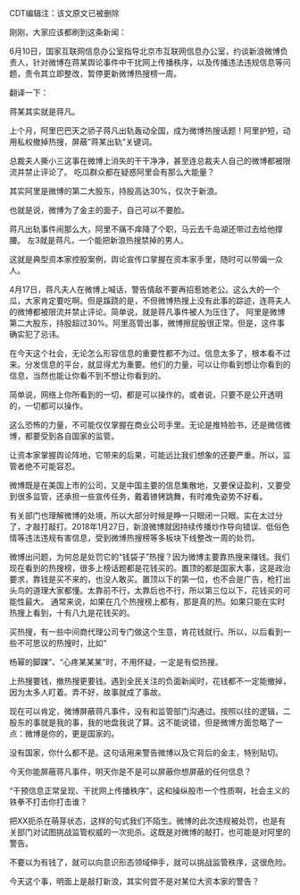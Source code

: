 CDT编辑注：该文原文已被删除

刚刚，大家应该都刷到这条新闻：

6月10日，国家互联网信息办公室指导北京市互联网信息办公室，约谈新浪微博负责人，针对微博在蒋某舆论事件中干扰网上传播秩序，以及传播违法违规信息等问题，责令其立即整改，暂停更新微博热搜榜一周。

翻译一下：

蒋某其实就是蒋凡。

上个月，阿里巴巴天之骄子蒋凡出轨轰动全国，成为微博热搜话题！阿里护短，动用私权撤掉热搜，屏蔽&#8221;蒋某出轨&#8221;关键词。

总裁夫人撕小三这事在微博上消失的干干净净，甚至连总裁夫人自己的微博都被限流并禁止评论了。 吃瓜群众都在疑惑阿里会有那么大能量？

其实阿里是微博的第二大股东，持股高达30%，仅次于新浪。

也就是说，微博为了金主的面子，自己可以不要脸。

蒋凡出轨事件闹那么大，阿里不痛不痒降了个职，马云去千岛湖还带过去给他撑腰。 左3就是蒋凡，一个能把新浪热搜禁掉的男人。

这就是典型资本家控股案例，舆论宣传口掌握在资本家手里，随时可以带偏一众人。

4月17日，蒋凡夫人在微博上喊话，警告情敌不要再招惹她老公。这么大的一个瓜，大家肯定要吃啊。但是蹊跷的是，不但微博热搜上没有此事的踪迹，连蒋夫人的微博都被限流并禁止评论。简单说，就是蒋凡事件被人为压住了。 阿里是微博第二大股东，持股超过30%。阿里高管出事，微博擦屁股很正常。但是，这件事确实犯了忌讳。

在今天这个社会，无论怎么形容信息的重要性都不为过。信息太多了，根本看不过来。分发信息的平台，就显得尤为重要。他们的力量，可以让你看到想让你看到的信息，当然也能让你看不到不想让你看到的。

简单说，网络上你所看到的一切，都是可以操作的。或者说，只要不是公开透明的，一切都可以操作。

这么恐怖的力量，不可能仅仅掌握在商业公司手里。无论是推特脸书，还是微信微博，都要受到各自国家的监管。

让资本家掌握舆论阵地，它带来的后果，可能远比我们想象的还要严重。所以，监管者绝不可能容忍。

微博既是在美国上市的公司，又是中国主要的信息集散地，又要保证盈利，又要受到很多监管，还承担一些宣传任务，戴着镣铐跳舞，有时难免姿势不好看。

有关部门也理解微博的处境，所以大部分时候是睁一只眼闭一只眼。实在太过分了，才敲打敲打。2018年1月27日，新浪微博就因持续传播炒作导向错误、低俗色情等违法违规有害信息，受到微博热搜榜等多板块下线整改一周的处罚。

微博出问题，为何总是处罚它的“钱袋子”热搜？因为微博主要靠热搜来赚钱。我们现在看到的热搜榜，很多上榜话题都是花钱买的。置顶的都是国家大事，这是政治要求，靠钱是买不来的，也没人敢买。置顶以下的第一位，也不会是广告，枪打出头鸟的道理大家都懂。太靠前不行，太靠后也不行，所以第三位以下，花钱买的可能性最大。 通常来说，如果在几个热搜榜上都有，那是真的热。如果只能在实时热搜上看到，十有八九是花钱买的。

买热搜，有一些中间商代理公司专门做这个生意，肯花钱就行。所以，以后看到一些不可思议的热搜时，比如“

杨幂的脚踝”、“心疼某某某”时，不用怀疑，一定是有偿热搜。

上热搜要钱，撤热搜更要钱。遇到全民关注的负面新闻时，花钱都不一定能撤掉，因为太多人盯着。弄不好，故事就成了事故。

现在可以肯定，微博屏蔽蒋凡事件，没有和监管部门沟通过。按照以往的逻辑，二股东的事就是我的事，我的地盘我说了算。这不能说错，但是微博方面忽略了一点：微博是你的，更是国家的。

没有国家，你什么都不是。这句话用来警告微博以及它背后的金主，特别贴切。

今天你能屏蔽蒋凡事件，明天你是不是可以屏蔽你想屏蔽的任何信息？

“干预信息正常呈现、干扰网上传播秩序”，这和操纵股市一个性质啊，社会主义的铁拳不打击你打击谁？

把XX扼杀在萌芽状态，这样的句式我们不陌生。微博的此次违规被处罚，也是有关部门对试图挑战监管权威的一次扼杀。这既是对微博的敲打，也可能是对阿里的警告。

不要以为有钱了，就可以向意识形态领域伸手，就可以挑战监管秩序，这很危险。

今天这个事，明面上是敲打新浪，其实何尝不是对某位大资本家的警告？ 


